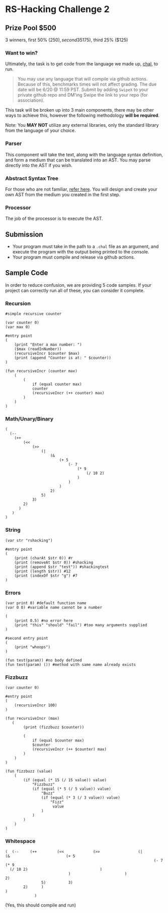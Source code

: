 # RS-Hacking Challenge 2 
## Prize Pool $500
3 winners, first 50% ($250), second 35% ($175), third 25% ($125)
### Want to win?

Ultimately, the task is to get code from the language we made up, [chal](/chal.md), to run.

> You may use any language that will compile via github actions. Because of this, benchmarks times will not affect grading.
 The due date will be 6/20 @ 11:59 PST. Submit by adding `SwipeX` to your private github repo and DM'ing Swipe the link to your repo (for association).

This task will be broken up into 3 main components, there may be other ways to achieve this, however the following methodology **will be required**.

Note: You **MAY NOT** utilize any external libraries, only the standard library from the language of your choice.

### Parser

This component will take the text, along with the language syntax definition, and form a medium that can be translated into an AST. You may parse directly into the AST if you wish.

### Abstract Syntax Tree

For those who are not familiar, [refer here](https://en.wikipedia.org/wiki/Abstract_syntax_tree). You will design and create your own AST from the medium you created in the first step. 

### Processor

The job of the processor is to execute the AST.

## Submission

- Your program must take in the path to a `.chal` file as an argument, and execute the program with the output being printed to the console.
- Your program must compile and release via github actions.

## Sample Code

In order to reduce confusion, we are providing 5 code samples. If your project can correctly run all of these, you can consider it complete.

### Recursion
```
#simple recursive counter

(var counter 0)
(var max 0)

#entry point
(
    (print "Enter a max number: ")
    ($max (readInNumber))
    (recursiveIncr $counter $max)
    (print (append "Counter is at: " $counter))
)

(fun recursiveIncr (counter max)
    (
        (
            if (equal counter max) 
            counter
            (recursiveIncr (++ counter) max)
        )
    )
)
```
### Math/Unary/Binary
```
(
  (-- 
    (++ 
        (<< 
            (>> 
                (| 
                    (& 
                        (+ 5 
                            (- 7 
                                (* 9 
                                    (/ 10 2)
                                )
                            )
                        )
                    2)
                5)
            3)
        2)
      )
   )
)
```

### String
```
(var str "rshacking")

#entry point
(
    (print (charAt $str 0)) #r
    (print (removeAt $str 0)) #shacking
    (print (append $str "test")) #shackingtest
    (print (length $str)) #12
    (print (indexOf $str "g") #7 
)
```
### Errors
```
(var print 0) #default function name
(var 0 0) #variable name cannot be a number

(
    (print 0.5) #no error here
    (print "this" "should" "fail") #too many arguments supplied
)

#second entry point
(
    (print "whoops")
)

(fun test(param)) #no body defined
(fun test(param) ()) #method with same name already exists
```

### Fizzbuzz
```
(var counter 0)

#entry point
(
    (recursiveIncr 100)
)

(fun recursiveIncr (max)
   (
        (print (fizzbuzz $counter))

        (
            if (equal $counter max) 
            $counter
            (recursiveIncr (++ $counter) max)
        )
    )
)

(fun fizzbuzz (value)
    (
        (if (equal (* 15 (/ 15 value)) value)
            "Fizzbuzz"
            (if (equal (* 5 (/ 5 value)) value)
                "Buzz"
                (if (equal (* 3 (/ 3 value)) value)
                    "Fizz"
                     value
                )
            )
        )
    )
)
```

### Whitespace
```
(  (--     (++         (<<             (>>                 (|                     (&                         (+ 5 
                                                                  (- 7                                 (* 9 
  (/ 10 2)                                )
                            )                        )                    2)
                5)          3)
        2)      )
)
             )
```
(Yes, this should compile and run)